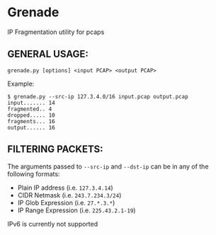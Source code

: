 # Grenade
IP Fragmentation utility for pcaps

## GENERAL USAGE:

    grenade.py [options] <input PCAP> <output PCAP>

Example:

    $ grenade.py --src-ip 127.3.4.0/16 input.pcap output.pcap
    input....... 14
    fragmented.. 4
    dropped..... 10
    fragments... 16 
    output...... 16


## FILTERING PACKETS:
The arguments passed to `--src-ip` and `--dst-ip` can be in any of the following formats:
- Plain IP address (i.e. `127.3.4.14`)
- CIDR Netmask (i.e. `243.7.234.3/24`)
- IP Glob Expression (i.e. `27.*.3.*`)
- IP Range Expression (i.e. `225.43.2.1-19`)

IPv6 is currently not supported

